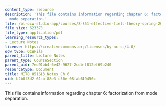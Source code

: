 ```yaml
---
content_type: resource
description: 'This file contains information regarding chapter 6: factorization from
  mode separation.'
file: /ol-ocw-studio-app/courses/8-851-effective-field-theory-spring-2013/b2b8f3d261ab88e3c50e08fab619450c_MIT8_851S13_FactorFrModSep.pdf
file_size: 623370
file_type: application/pdf
learning_resource_types:
- Lecture Notes
license: https://creativecommons.org/licenses/by-nc-sa/4.0/
ocw_type: OCWFile
parent_title: Lecture Notes
parent_type: CourseSection
parent_uid: 7ed94bb4-6e42-9627-2cdb-f812ef69b240
resourcetype: Document
title: MIT8_851S13_Notes_Ch 6
uid: b2b8f3d2-61ab-88e3-c50e-08fab619450c
---
```

This file contains information regarding chapter 6: factorization from mode separation.